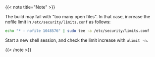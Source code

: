 <!--
+++
private = true
block_indexing = true
+++
-->

{{< note title="Note" >}}

The build may fail with "too many open files".
In that case, increase the nofile limit in `/etc/security/limits.conf` as follows:

```sh
echo "* - nofile 1048576" | sudo tee -a /etc/security/limits.conf
```

Start a new shell session, and check the limit increase with `ulimit -n`.

{{< /note >}}
